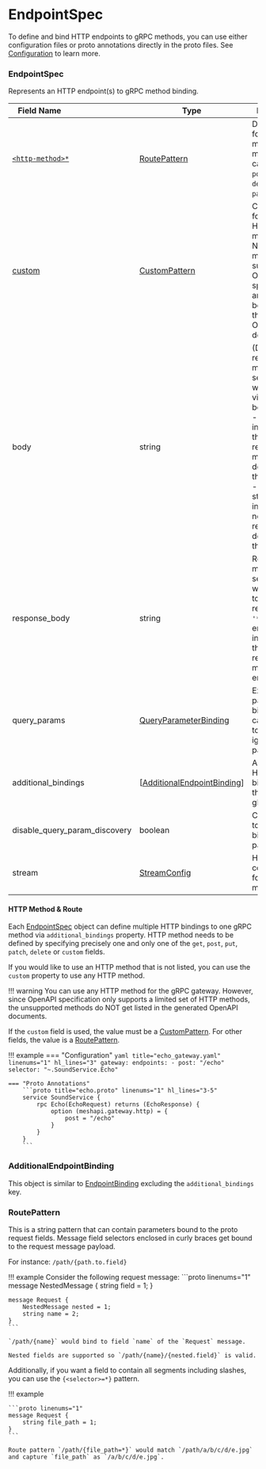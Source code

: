 # EndpointSpec

To define and bind HTTP endpoints to gRPC methods, you can use
either configuration files or proto annotations directly in the proto files.
See [Configuration](/grpc-api-gateway/reference/configuration) to learn more.

### EndpointSpec

Represents an HTTP endpoint(s) to gRPC method binding.

| <div style="width:110px">Field Name</div> | Type | Description |
| --- | --- | --- |
| [`<http-method>*`](#http-method-route) | [RoutePattern](#routepattern) | Defines route for an HTTP method, method name can be `get`, `post`, `put`, `delete` or `patch`. |
| [custom](#http-method-route) | [CustomPattern](#routepattern) | Can be used for custom HTTP methods.<br>Not all HTTP methods are supported in OpenAPI specification and will not be included in the generated OpenAPI document.</br> |
| body | string | (Default: `''`)<br>request message field selector that will be read via HTTP body.</br>- `'*'` indicates that the entire request message gets decoded from the body.<br>- An empty string indicates that no part of the request gets decoded from the body.</br> |
| response_body | string | Response message field selector that will be written to HTTP response.<br>`'*'` or an empty string indicates that the entire response message gets encoded.</br> |
| query_params | [QueryParameterBinding](#routepattern) | Explicit query parameter bindings that can be used to rename or ignore query parameters. |
| additional_bindings | \[[AdditionalEndpointBinding](#routepattern)\] | Additional HTTP bindings for the same gRPC method. |
| disable_query_param_discovery | boolean | Can be used to avoid auto binding query parameters. |
| stream | [StreamConfig](#routepattern) | Holds configurations for streaming methods. |

#### HTTP Method & Route

Each [EndpointSpec](#endpointspec) object can define multiple HTTP bindings to
one gRPC method via `additional_bindings` property.
HTTP method needs to be defined by specifying precisely one and only one of the
`get`, `post`, `put`, `patch`, `delete` or `custom` fields.

If you would like to use an HTTP method that is not listed, you can use the `custom` property to use any HTTP method.

!!! warning
    You can use any HTTP method for the gRPC gateway. However, since OpenAPI specification only supports a limited set of HTTP methods, the unsupported methods do NOT get listed in the generated OpenAPI documents.

If the `custom` field is used, the value must be a [CustomPattern](#custompattern).
For other fields, the value is a [RoutePattern](#routepattern).

!!! example
    === "Configuration"
        ```yaml title="echo_gateway.yaml" linenums="1" hl_lines="3"
        gateway:
          endpoints:
            - post: "/echo"
              selector: "~.SoundService.Echo"
        ```

    === "Proto Annotations"
        ```proto title="echo.proto" linenums="1" hl_lines="3-5"
        service SoundService {
            rpc Echo(EchoRequest) returns (EchoResponse) {
                option (meshapi.gateway.http) = {
                    post = "/echo"
                }
            }
        }
        ```

### AdditionalEndpointBinding

This object is similar to [EndpointBinding](#endpointspec_1) excluding the `additional_bindings` key.

### RoutePattern

This is a string pattern that can contain parameters bound to the proto request fields. Message field selectors enclosed in curly braces get bound to the request message payload.

For instance:
`/path/{path.to.field}`

!!! example
    Consider the following request message:
    ```proto linenums="1"
    message NestedMessage {
        string field = 1;
    }

    message Request {
        NestedMessage nested = 1;
        string name = 2;
    }
    ```

    `/path/{name}` would bind to field `name` of the `Request` message.

    Nested fields are supported so `/path/{name}/{nested.field}` is valid.


Additionally, if you want a field to contain all segments including slashes, you can use the `{<selector>=*}` pattern.

!!! example

    ```proto linenums="1"
    message Request {
        string file_path = 1;
    }
    ```

    Route pattern `/path/{file_path=*}` would match `/path/a/b/c/d/e.jpg` and capture `file_path` as `/a/b/c/d/e.jpg`.
